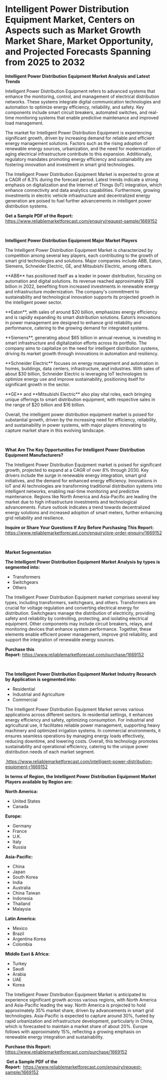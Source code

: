<p><h1>Intelligent Power Distribution Equipment Market, Centers on Aspects such as Market Growth Market Share, Market Opportunity, and Projected Forecasts Spanning from 2025 to 2032</h1></p><p><strong>Intelligent Power Distribution Equipment Market Analysis and Latest Trends</strong></p>
<p><p>Intelligent Power Distribution Equipment refers to advanced systems that enhance the monitoring, control, and management of electrical distribution networks. These systems integrate digital communication technologies and automation to optimize energy efficiency, reliability, and safety. Key components include smart circuit breakers, automated switches, and real-time monitoring systems that enable predictive maintenance and improved load management.</p><p>The market for Intelligent Power Distribution Equipment is experiencing significant growth, driven by increasing demand for reliable and efficient energy management solutions. Factors such as the rising adoption of renewable energy sources, urbanization, and the need for modernization of aging electrical infrastructure contribute to this expansion. Additionally, regulatory mandates promoting energy efficiency and sustainability are fostering innovation and investment in smart grid technologies.</p><p>The Intelligent Power Distribution Equipment Market is expected to grow at a CAGR of 8.3% during the forecast period. Latest trends indicate a strong emphasis on digitalization and the Internet of Things (IoT) integration, which enhance connectivity and data analytics capabilities. Furthermore, growing investments in electric vehicle infrastructure and decentralized energy generation are poised to fuel further advancements in intelligent power distribution systems.</p></p>
<p><strong>Get a Sample PDF of the Report:&nbsp;</strong> <a href="https://www.reliablemarketforecast.com/enquiry/request-sample/1669152?utm_campaign=1167&utm_medium=2&utm_source=Github&utm_content=ia&utm_term=12042025&utm_id=intelligent-power-distribution-equipment">https://www.reliablemarketforecast.com/enquiry/request-sample/1669152</a></p>
<p>&nbsp;</p>
<p><strong>Intelligent Power Distribution Equipment Major Market Players</strong></p>
<p><p>The Intelligent Power Distribution Equipment Market is characterized by competition among several key players, each contributing to the growth of smart grid technologies and solutions. Major companies include ABB, Eaton, Siemens, Schneider Electric, GE, and Mitsubishi Electric, among others. </p><p>**ABB** has positioned itself as a leader in power distribution, focusing on automation and digital solutions. Its revenue reached approximately $28 billion in 2022, benefiting from increased investments in renewable energy and infrastructure modernization. The company's commitment to sustainability and technological innovation supports its projected growth in the intelligent power sector.</p><p>**Eaton**, with sales of around $20 billion, emphasizes energy efficiency and is rapidly expanding its smart distribution solutions. Eaton’s innovations in power management are designed to enhance grid reliability and performance, catering to the growing demand for integrated systems.</p><p>**Siemens**, generating about $65 billion in annual revenue, is investing in smart infrastructure and digitalization efforts across its portfolio. The company aims to capitalize on the need for intelligent distribution systems, driving its market growth through innovations in automation and resiliency.</p><p>**Schneider Electric** focuses on energy management and automation in homes, buildings, data centers, infrastructure, and industries. With sales of about $30 billion, Schneider Electric is leveraging IoT technologies to optimize energy use and improve sustainability, positioning itself for significant growth in the sector.</p><p>**GE** and **Mitsubishi Electric** also play vital roles, each bringing unique offerings to smart distribution equipment, with respective sales in the range of $20 billion and $16 billion. </p><p>Overall, the intelligent power distribution equipment market is poised for substantial growth, driven by the increasing need for efficiency, reliability, and sustainability in power systems, with major players innovating to capture market share in this evolving landscape.</p></p>
<p>&nbsp;</p>
<p><strong>What Are The Key Opportunities For Intelligent Power Distribution Equipment Manufacturers?</strong></p>
<p><p>The Intelligent Power Distribution Equipment market is poised for significant growth, projected to expand at a CAGR of over 8% through 2030. Key drivers include the surge in renewable energy integration, smart grid initiatives, and the demand for enhanced energy efficiency. Innovations in IoT and AI technologies are transforming traditional distribution systems into intelligent networks, enabling real-time monitoring and predictive maintenance. Regions like North America and Asia-Pacific are leading the market due to high infrastructure investments and technological advancements. Future outlook indicates a trend towards decentralized energy solutions and increased adoption of smart meters, further enhancing grid reliability and resilience.</p></p>
<p><strong>Inquire or Share Your Questions If Any Before Purchasing This Report:</strong> <a href="https://www.reliablemarketforecast.com/enquiry/pre-order-enquiry/1669152?utm_campaign=1167&utm_medium=2&utm_source=Github&utm_content=ia&utm_term=12042025&utm_id=intelligent-power-distribution-equipment">https://www.reliablemarketforecast.com/enquiry/pre-order-enquiry/1669152</a></p>
<p>&nbsp;</p>
<p><strong>Market Segmentation</strong></p>
<p><strong>The Intelligent Power Distribution Equipment Market Analysis by types is segmented into:</strong></p>
<p><ul><li>Transformers</li><li>Switchgears</li><li>Others</li></ul></p>
<p><p>The Intelligent Power Distribution Equipment market comprises several key types, including transformers, switchgears, and others. Transformers are crucial for voltage regulation and converting electrical energy for distribution. Switchgears manage the distribution of electricity, providing safety and reliability by controlling, protecting, and isolating electrical equipment. Other components may include circuit breakers, relays, and monitoring devices that enhance system performance. Together, these elements enable efficient power management, improve grid reliability, and support the integration of renewable energy sources.</p></p>
<p><strong>Purchase this Report:&nbsp;</strong><a href="https://www.reliablemarketforecast.com/purchase/1669152?utm_campaign=1167&utm_medium=2&utm_source=Github&utm_content=ia&utm_term=12042025&utm_id=intelligent-power-distribution-equipment">https://www.reliablemarketforecast.com/purchase/1669152</a></p>
<p>&nbsp;</p>
<p><strong>The Intelligent Power Distribution Equipment Market Industry Research by Application is segmented into:</strong></p>
<p><ul><li>Residential</li><li>Industrial and Agriculture</li><li>Commercial</li></ul></p>
<p><p>The Intelligent Power Distribution Equipment Market serves various applications across different sectors. In residential settings, it enhances energy efficiency and safety, optimizing consumption. For industrial and agricultural use, it facilitates reliable power management, supporting heavy machinery and optimized irrigation systems. In commercial environments, it ensures seamless operations by managing energy loads effectively, reducing downtime, and lowering costs. Overall, this technology promotes sustainability and operational efficiency, catering to the unique power distribution needs of each market segment.</p></p>
<p><a href="https://www.reliablemarketforecast.com/intelligent-power-distribution-equipment-r1669152?utm_campaign=1167&utm_medium=2&utm_source=Github&utm_content=ia&utm_term=12042025&utm_id=intelligent-power-distribution-equipment">&nbsp;https://www.reliablemarketforecast.com/intelligent-power-distribution-equipment-r1669152</a></p>
<p><strong>In terms of Region, the Intelligent Power Distribution Equipment Market Players available by Region are:</strong></p>
<p>
    <p> <strong> North America: </strong>
        <ul>
            <li>United States</li>
            <li>Canada</li>
        </ul>
        </p> 
    <p> <strong> Europe: </strong>
        <ul>
            <li>Germany</li>
            <li>France</li>
            <li>U.K.</li>
            <li>Italy</li>
            <li>Russia</li>
        </ul>
        </p> 
    <p> <strong> Asia-Pacific: </strong>
        <ul>
            <li>China</li>
            <li>Japan</li>
            <li>South Korea</li>
            <li>India</li>
            <li>Australia</li>
            <li>China Taiwan</li>
            <li>Indonesia</li>
            <li>Thailand</li>
            <li>Malaysia</li>
        </ul>
        </p> 
    <p> <strong> Latin America: </strong>
        <ul>
            <li>Mexico</li>
            <li>Brazil</li>
            <li>Argentina Korea</li>
            <li>Colombia</li>
        </ul>
        </p> 
    <p> <strong> Middle East & Africa: </strong>
        <ul>
            <li>Turkey</li>
            <li>Saudi</li>
            <li>Arabia</li>
            <li>UAE</li>
            <li>Korea</li>
        </ul>
    </p>
    </p>
<p><p>The Intelligent Power Distribution Equipment Market is anticipated to experience significant growth across various regions, with North America and Asia-Pacific leading the way. North America is projected to hold approximately 35% market share, driven by advancements in smart grid technologies. Asia-Pacific is expected to capture around 30%, fueled by rapid urbanization and infrastructure development, particularly in China, which is forecasted to maintain a market share of about 20%. Europe follows with approximately 15%, reflecting a growing emphasis on renewable energy integration and sustainability.</p></p>
<p><strong>Purchase this Report: </strong><a href="https://www.reliablemarketforecast.com/purchase/1669152?utm_campaign=1167&utm_medium=2&utm_source=Github&utm_content=ia&utm_term=12042025&utm_id=intelligent-power-distribution-equipment">https://www.reliablemarketforecast.com/purchase/1669152</a></p>
<p>&nbsp;<strong>Get a Sample PDF of the Report:&nbsp;&nbsp;</strong><a href="https://www.reliablemarketforecast.com/enquiry/request-sample/1669152?utm_campaign=1167&utm_medium=2&utm_source=Github&utm_content=ia&utm_term=12042025&utm_id=intelligent-power-distribution-equipment">https://www.reliablemarketforecast.com/enquiry/request-sample/1669152</a></p>
<p><strong></strong></p>
<p><p></p><p></p><p></p></p>